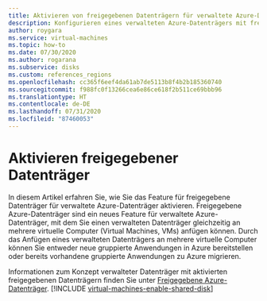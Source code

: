 ```yaml
---
title: Aktivieren von freigegebenen Datenträgern für verwaltete Azure-Datenträger
description: Konfigurieren eines verwalteten Azure-Datenträgers mit freigegebenen Datenträgern, um ihn für mehrere virtuelle Computer freigeben zu können
author: roygara
ms.service: virtual-machines
ms.topic: how-to
ms.date: 07/30/2020
ms.author: rogarana
ms.subservice: disks
ms.custom: references_regions
ms.openlocfilehash: cc365f6eef4da61ab7de5113b8f4b2b185360740
ms.sourcegitcommit: f988fc0f13266cea6e86ce618f2b511ce69bbb96
ms.translationtype: HT
ms.contentlocale: de-DE
ms.lasthandoff: 07/31/2020
ms.locfileid: "87460053"
---
```

# <a name="enable-shared-disk"></a>Aktivieren freigegebener Datenträger

In diesem Artikel erfahren Sie, wie Sie das Feature für freigegebene Datenträger für verwaltete Azure-Datenträger aktivieren. Freigegebene Azure-Datenträger sind ein neues Feature für verwaltete Azure-Datenträger, mit dem Sie einen verwalteten Datenträger gleichzeitig an mehrere virtuelle Computer (Virtual Machines, VMs) anfügen können. Durch das Anfügen eines verwalteten Datenträgers an mehrere virtuelle Computer können Sie entweder neue gruppierte Anwendungen in Azure bereitstellen oder bereits vorhandene gruppierte Anwendungen zu Azure migrieren. 

Informationen zum Konzept verwalteter Datenträger mit aktivierten freigegebenen Datenträgern finden Sie unter [Freigegebene Azure-Datenträger](disks-shared.md).
[!INCLUDE [virtual-machines-enable-shared-disk](../../../includes/virtual-machines-enable-shared-disk.md)]